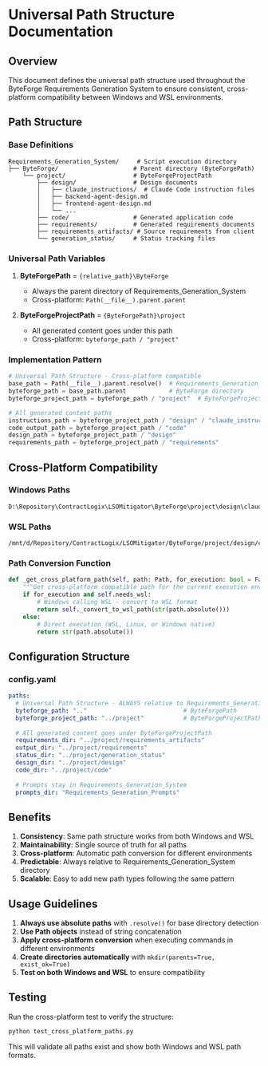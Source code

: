# Universal Path Structure Documentation

## Overview

This document defines the universal path structure used throughout the ByteForge Requirements Generation System to ensure consistent, cross-platform compatibility between Windows and WSL environments.

## Path Structure

### Base Definitions

```
Requirements_Generation_System/     # Script execution directory
├── ByteForge/                     # Parent directory (ByteForgePath)
    └── project/                   # ByteForgeProjectPath
        ├── design/                # Design documents
        │   ├── claude_instructions/  # Claude Code instruction files
        │   ├── backend-agent-design.md
        │   ├── frontend-agent-design.md
        │   └── ...
        ├── code/                  # Generated application code
        ├── requirements/          # Generated requirements documents
        ├── requirements_artifacts/ # Source requirements from client
        └── generation_status/     # Status tracking files
```

### Universal Path Variables

1. **ByteForgePath** = `{relative_path}\ByteForge`
   - Always the parent directory of Requirements_Generation_System
   - Cross-platform: `Path(__file__).parent.parent`

2. **ByteForgeProjectPath** = `{ByteForgePath}\project`
   - All generated content goes under this path
   - Cross-platform: `byteforge_path / "project"`

### Implementation Pattern

```python
# Universal Path Structure - Cross-platform compatible
base_path = Path(__file__).parent.resolve()  # Requirements_Generation_System (absolute)
byteforge_path = base_path.parent            # ByteForge directory
byteforge_project_path = byteforge_path / "project"  # ByteForgeProjectPath

# All generated content paths
instructions_path = byteforge_project_path / "design" / "claude_instructions"
code_output_path = byteforge_project_path / "code"
design_path = byteforge_project_path / "design"
requirements_path = byteforge_project_path / "requirements"
```

## Cross-Platform Compatibility

### Windows Paths
```
D:\Repository\ContractLogix\LSOMitigator\ByteForge\project\design\claude_instructions
```

### WSL Paths
```
/mnt/d/Repository/ContractLogix/LSOMitigator/ByteForge/project/design/claude_instructions
```

### Path Conversion Function
```python
def _get_cross_platform_path(self, path: Path, for_execution: bool = False) -> str:
    """Get cross-platform compatible path for the current execution environment"""
    if for_execution and self.needs_wsl:
        # Windows calling WSL - convert to WSL format
        return self._convert_to_wsl_path(str(path.absolute()))
    else:
        # Direct execution (WSL, Linux, or Windows native)
        return str(path.absolute())
```

## Configuration Structure

### config.yaml
```yaml
paths:
  # Universal Path Structure - ALWAYS relative to Requirements_Generation_System
  byteforge_path: ".."                           # ByteForgePath
  byteforge_project_path: "../project"           # ByteForgeProjectPath
  
  # All generated content goes under ByteForgeProjectPath
  requirements_dir: "../project/requirements_artifacts"
  output_dir: "../project/requirements"
  status_dir: "../project/generation_status"
  design_dir: "../project/design"
  code_dir: "../project/code"
  
  # Prompts stay in Requirements_Generation_System
  prompts_dir: "Requirements_Generation_Prompts"
```

## Benefits

1. **Consistency**: Same path structure works from both Windows and WSL
2. **Maintainability**: Single source of truth for all paths
3. **Cross-platform**: Automatic path conversion for different environments
4. **Predictable**: Always relative to Requirements_Generation_System directory
5. **Scalable**: Easy to add new path types following the same pattern

## Usage Guidelines

1. **Always use absolute paths** with `.resolve()` for base directory detection
2. **Use Path objects** instead of string concatenation
3. **Apply cross-platform conversion** when executing commands in different environments
4. **Create directories automatically** with `mkdir(parents=True, exist_ok=True)`
5. **Test on both Windows and WSL** to ensure compatibility

## Testing

Run the cross-platform test to verify the structure:
```bash
python test_cross_platform_paths.py
```

This will validate all paths exist and show both Windows and WSL path formats.
